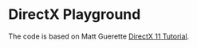 DirectX Playground
========

The code is based on Matt Guerette [DirectX 11 Tutorial](http:https://goo.gl/EAGuQ3 "DirectX 11 Tutorial").
